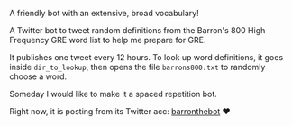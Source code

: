 A friendly bot with an extensive, broad vocabulary!

A Twitter bot to tweet random definitions from the Barron's 800 High Frequency GRE word list to help me prepare for GRE.

It publishes one tweet every 12 hours. To look up word definitions, it goes inside `dir_to_lookup`, then opens the file `barrons800.txt` to randomly choose a word.

Someday I would like to make it a spaced repetition bot.

Right now, it is posting from its Twitter acc: [barronthebot](https://twitter.com/barronthebot)  :heart:
